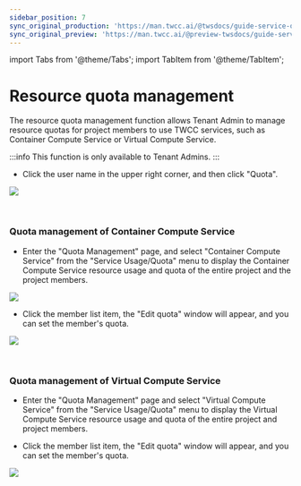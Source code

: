 ```yaml
---
sidebar_position: 7
sync_original_production: 'https://man.twcc.ai/@twsdocs/guide-service-quota-mngmnt-en' 
sync_original_preview: 'https://man.twcc.ai/@preview-twsdocs/guide-service-quota-mngmnt-en' 
---
```


import Tabs from '@theme/Tabs';
import TabItem from '@theme/TabItem';


# Resource quota management

The resource quota management function allows Tenant Admin to manage resource quotas for project members to use TWCC services, such as Container Compute Service or Virtual Compute Service.

:::info
This function is only available to Tenant Admins.
:::

* Click the user name in the upper right corner, and then click "Quota".

![](https://cos.twcc.ai/SYS-MANUAL/uploads/upload_fdc68cce2ff444f2e3c5503a1a071458.png)


<br/>



### Quota management of Container Compute Service

* Enter the "Quota Management" page, and select "Container Compute Service" from the "Service Usage/Quota" menu to display the Container Compute Service resource usage and quota of the entire project and the project members.

![](https://cos.twcc.ai/SYS-MANUAL/uploads/upload_3f37d69574442a2a4fb78c65cbd6a39e.png)


* Click the member list item, the "Edit quota" window  will appear, and you can set the member's quota.

![](https://cos.twcc.ai/SYS-MANUAL/uploads/upload_8716e6927584de34b2350c70432e3a36.png)

<br/>


### Quota management of Virtual Compute Service

* Enter the "Quota Management" page and select "Virtual Compute Service" from the "Service Usage/Quota" menu to display the Virtual Compute Service resource usage and quota of the entire project and project members.


* Click the member list item, the "Edit quota" window will appear, and you can set the member's quota.

![](https://cos.twcc.ai/SYS-MANUAL/uploads/upload_5b98d9c220fefc40c72ce41f668fe51e.png)